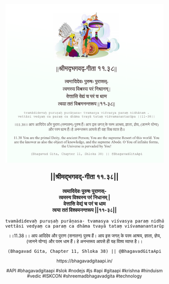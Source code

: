 <img src="../../asset/BG_11_38.png"/>
<center><h2>||श्रीमद्‍भगवद्‍-गीता ११.३८||</h2>
<h3>त्वमादिदेवः पुरुषः पुराणस्-<br/>त्वमस्य विश्वस्य परं निधानम् |<br/>वेत्तासि वेद्यं च परं च धाम<br/>त्वया ततं विश्वमनन्तरूप ||११-३८||</h3>
<pre>tvamādidevaḥ puruṣaḥ purāṇasa- tvamasya viśvasya paraṃ nidhānam .<br/>vettāsi vedyaṃ ca paraṃ ca dhāma tvayā tataṃ viśvamanantarūpa ||11-38||</pre>
<p>।।11.38।। आप आदिदेव और पुराण (सनातन) पुरुष हैं। आप इस जगत् के परम आश्रय, ज्ञाता, ज्ञेय, (जानने योग्य) और परम धाम हैं। हे अनन्तरूप आपसे ही यह विश्व व्याप्त है।।</p>
<pre>(Bhagavad Gita, Chapter 11, Shloka 38) || @BhagavadGitaApi</pre><p>https://bhagavadgitaapi.in/</p><p>#API #bhagavadgitaapi #slok #nodejs #js #api #gitaapi #krishna #hinduism #vedic #ISKCON #shreemadbhagavadgita #technology</p></center>
